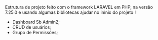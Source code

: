 Estrutura de projeto feito com o framework LARAVEL em PHP, na versão 7.25.0 e usando algumas bibliotecas ajudar no inínio do projeto !

- Dashboard Sb Admin2;
- CRUD de usuários;
- Grupo de Permissôes;



